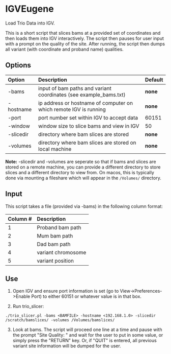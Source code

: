 # IGVEugene

Load Trio Data into IGV.

This is a short script that slices bams at a provided set of coordinates and then loads them into IGV interactively. The script then pauses for user input with a prompt on the quality of the site. After running, the script then dumps all variant (with coordinate and proband name) qualities.

## Options

| Option | Description | Default |
|:-------------- |:------------ |:--------- |
| -bams | input of bam paths and variant coordinates (see example_bams.txt) | **none** |
| -hostname | ip address or hostname of computer on which remote IGV is running | **none** |
| -port | port number set within IGV to accept data | 60151 |
| -window | window size to slice bams and view in IGV | 50 |
| -slicedir | directory where bam slices are stored | **none** |
| -volumes | directory where bam slices are stored on local machine | **none** |

**Note:** -slicedir and -volumes are seperate so that if bams and slices are stored on a remote machine, you can provide a different directory to store slices and a different directory to view from. On macos, this is typically done via mounting a fileshare which will appear in the `/Volumes/` directory.

## Input

This script takes a file (provided via -bams) in the following column format:

| Column # | Description |
|:----------- |:------------- |
| 1 | Proband bam path |
| 2 | Mum bam path |
| 3 | Dad bam path |
| 4 | variant chromosome |
| 5 | variant position |

## Use

1. Open IGV and ensure port information is set (go to View->Preferences->Enable Port) to either 60151 or whatever value is in that box.

2. Run trio_slicer:

`./trio_slicer.pl -bams <BAMFILE> -hostname <192.168.1.0> -slicedir /scratch/bamslices/ -volumes /Volumes/bamslices/`

3. Look at bams. The script will proceed one line at a time and pause with the prompt "Site Quality: " and wait for the user to put in some value, or simply press the "RETURN" key. Or, if "QUIT" is entered, all previous variant site information will be dumped for the user.
